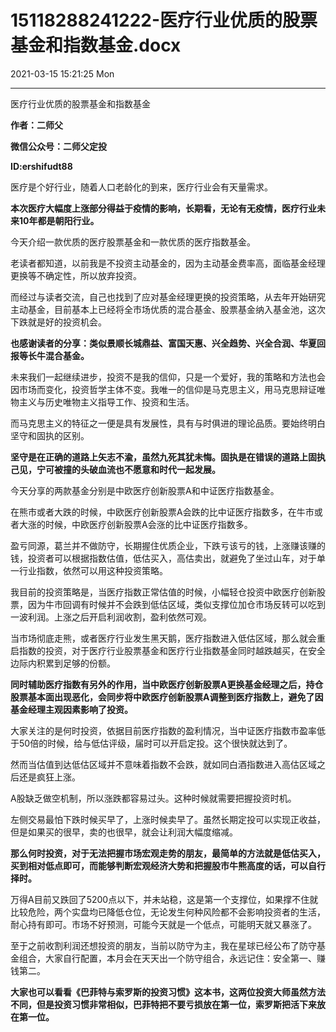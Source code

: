 # 15118288241222-医疗行业优质的股票基金和指数基金.docx

2021-03-15 15:21:25 Mon

----

医疗行业优质的股票基金和指数基金

__作者：二师父__

__微信公众号：二师父定投__

__ID:ershifudt88__

医疗是个好行业，随着人口老龄化的到来，医疗行业会有天量需求。

__本次医疗大幅度上涨部分得益于疫情的影响，长期看，无论有无疫情，医疗行业未来10年都是朝阳行业。__

今天介绍一款优质的医疗股票基金和一款优质的医疗指数基金。

老读者都知道，以前我是不投资主动基金的，因为主动基金费率高，面临基金经理更换等不确定性，所以放弃投资。

而经过与读者交流，自己也找到了应对基金经理更换的投资策略，从去年开始研究主动基金，目前基本上已经将全市场优质的混合基金、股票基金纳入基金池，这次下跌就是好的投资机会。

__也感谢读者的分享：类似景顺长城鼎益、富国天惠、兴全趋势、兴全合润、华夏回报等长牛混合基金。__

未来我们一起继续进步，投资不是我的信仰，只是一个爱好，我的策略和方法也会因市场而变化，投资哲学主体不变。我唯一的信仰是马克思主义，用马克思辩证唯物主义与历史唯物主义指导工作、投资和生活。

而马克思主义的特征之一便是具有发展性，具有与时俱进的理论品质。要始终明白坚守和固执的区别。

__坚守是在正确的道路上矢志不渝，虽然九死其犹未悔。固执是在错误的道路上固执己见，宁可被撞的头破血流也不愿意和时代一起发展。__

今天分享的两款基金分别是中欧医疗创新股票A和中证医疗指数基金。

在熊市或者大跌的时候，中欧医疗创新股票A会跌的比中证医疗指数多，在牛市或者大涨的时候，中欧医疗创新股票A会涨的比中证医疗指数多。

盈亏同源，葛兰并不做防守，长期握住优质企业，下跌亏该亏的钱，上涨赚该赚的钱，投资者可以根据指数估值，低估买入，高估卖出，就避免了坐过山车，对于单一行业指数，依然可以用这种投资策略。

我目前的投资策略是，当医疗指数正常估值的时候，小幅轻仓投资中欧医疗创新股票，因为牛市回调有时候并不会跌到低估区域，类似支撑位加仓市场反转可以吃到一波利润。上涨之后开启利润收割，盈利依然可观。

当市场彻底走熊，或者医疗行业发生黑天鹅，医疗指数进入低估区域，那么就会重启指数的投资，对于医疗行业股票基金和医疗行业指数基金同时越跌越买，在安全边际内积累到足够的份额。

__同时辅助医疗指数有另外的作用，当中欧医疗创新股票A更换基金经理之后，持仓股票基本面出现恶化，会同步将中欧医疗创新股票A调整到医疗指数上，避免了因基金经理主观因素影响了投资。__

大家关注的是何时投资，依据目前医疗指数的盈利情况，当中证医疗指数市盈率低于50倍的时候，给与低估评级，届时可以开启定投。这个很快就达到了。

然而当估值到达低估区域并不意味着指数不会跌，就如同白酒指数进入高估区域之后还是疯狂上涨。

A股缺乏做空机制，所以涨跌都容易过头。这种时候就需要把握投资时机。

左侧交易最怕下跌时候买早了，上涨时候卖早了。虽然长期定投可以实现正收益，但是如果买的很早，卖的也很早，就会让利润大幅度缩减。

__那么何时投资，对于无法把握市场宏观走势的朋友，最简单的方法就是低估买入，买到相对低点即可，而能够判断宏观经济大势和把握股市牛熊高度的话，可以自行择时。__

万得A目前又跌回了5200点以下，并未站稳，这是第一个支撑位，如果撑不住就比较危险，两个实盘均已降低仓位，无论发生何种风险都不会影响投资者的生活，耐心持有即可。市场不好预测，可能今天就是一个低点，可能明天就又暴涨了。

至于之前收割利润还想投资的朋友，当前以防守为主，我在星球已经公布了防守基金组合，大家自行配置，本月会在天天出一个防守组合，永远记住：安全第一、赚钱第二。

__大家也可以看看《巴菲特与索罗斯的投资习惯》这本书，这两位投资大师虽然方法不同，但是投资习惯非常相似，巴菲特把不要亏损放在第一位，索罗斯把活下来放在第一位。__

